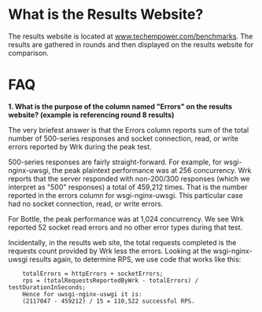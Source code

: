 # What is the Results Website?

The results website is located at www.techempower.com/benchmarks. 
The results are gathered in rounds and then displayed on the results 
website for comparison. 

# FAQ

__1. What is the purpose of the column named "Errors" on the results 
website? (example is referencing round 8 results)__

The very briefest answer is that the Errors column reports sum of the total number of 500-series responses and socket connection, read, or write errors reported by Wrk during the peak test.
 
500-series responses are fairly straight-forward. For example, for wsgi-nginx-uwsgi, the peak plaintext performance was at 256 concurrency. Wrk reports that the server responded with non-200/300 responses (which we interpret as "500" responses) a total of 459,212 times. That is the number reported in the errors column for wsgi-nginx-uwsgi. This particular case had no socket connection, read, or write errors.

For Bottle, the peak performance was at 1,024 concurrency. We see Wrk reported 52 socket read errors and no other error types during that test.

Incidentally, in the results web site, the total requests completed is the requests count provided by Wrk less the errors. Looking at the wsgi-nginx-uwsgi results again, to determine RPS, we use code that works like this:

        totalErrors = httpErrors + socketErrors;
        rps = (totalRequestsReportedByWrk - totalErrors) / testDurationInSeconds;
        Hence for uwsgi-nginx-uswgi it is:
        (2117047 - 459212) / 15 = 110,522 successful RPS.  
